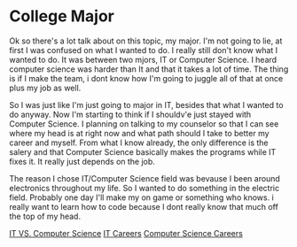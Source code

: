 # College Major

Ok so there's a lot talk about on this topic, my major. I'm not going to lie, at first I was confused on what I wanted to do. I really still don't know what I wanted to do. It was between two mjors, IT or Computer Science. I heard computer science was harder than It and that it takes a lot of time. The thing is if I make the team, i dont know how I'm going to juggle all of that at once plus my job as well.

So I was just like I'm just going to major in IT, besides that what I wanted to do anyway. Now I'm starting to think if I shouldv'e just stayed with Computer Science. I planning on talking to my counselor so that I can see where my head is at right now and what path should I take to better my career and myself. From what I know already, the only difference is the salery and that Computer Science basically makes the programs while IT fixes it. It really just depends on the job.

The reason I chose IT/Computer Science field was bevause I been around electronics throughout my life. So I wanted to do something in the electric field. Probably one day I'll make my on game or something who knows. i really want to learn how to code because I dont really know that much off the top of my head.

[IT VS. Computer Science](https://www.rasmussen.edu/degrees/technology/blog/it-vs-computer-science-degree-infographic/)
[IT Careers](https://th.bing.com/th/id/OIP.5qZB_YRN2ILP2neFO3e7kQHaLs?pid=ImgDet&rs=1)
[Computer Science Careers](http://3mkm08kox71vtynw1b1wbtpab.wpengine.netdna-cdn.com/wp-content/uploads/2012/10/avg_salaries_graph_oct9.png)

